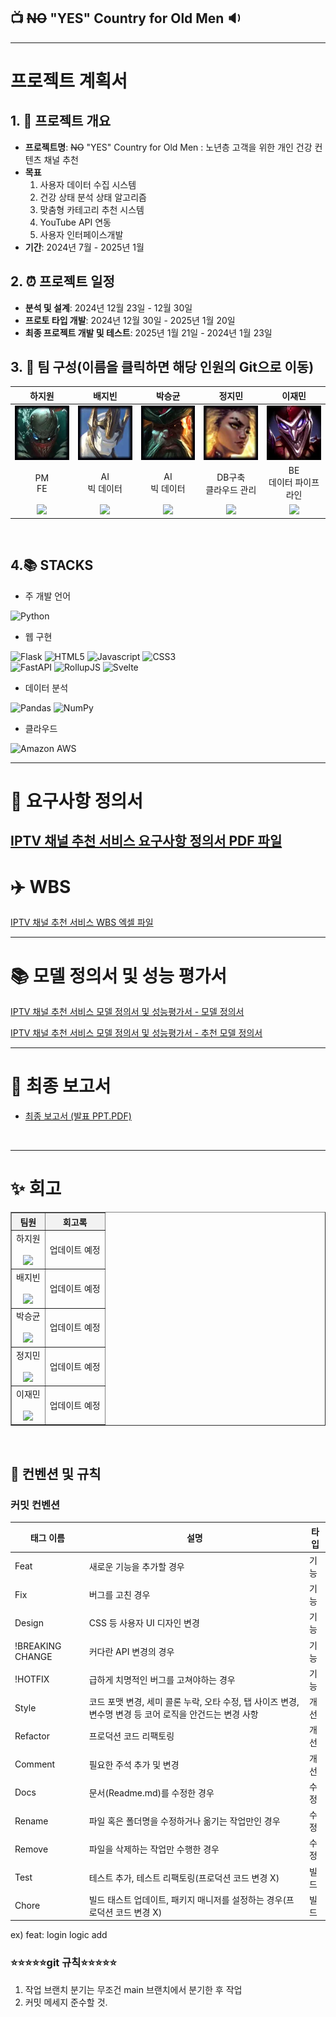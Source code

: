   ## 📺 ~~NO~~ "YES" Country for Old Men  🔉

  ---------------------------------------

  # 프로젝트 계획서

  ## 1. 🎂 프로젝트 개요
  - **프로젝트명**: ~~NO~~ "YES" Country for Old Men : 노년층 고객을 위한 개인 건강 컨텐츠 채널 추천
  - **목표** 
    1. 사용자 데이터 수집 시스템
    2. 건강 상태 분석 상태 알고리즘
    3. 맞춤형 카테고리 추천 시스템
    4. YouTube API 연동
    5. 사용자 인터페이스개발
  - **기간**: 2024년 7월 - 2025년 1월 

  ## 2. ⏰ 프로젝트 일정
  - **분석 및 설계**: 2024년 12월 23일 - 12월 30일
  - **프로토 타입 개발**: 2024년 12월 30일 - 2025년 1월 20일
  - **최종 프로젝트 개발 및 테스트**: 2025년 1월 21일 - 2024년 1월 23일

  ## 3. 💪 팀 구성(이름을 클릭하면 해당 인원의 Git으로 이동)
  <table style="width:100%; text-align:center; table-layout:fixed; border-collapse:collapse;">
    <colgroup>
      <!-- 전체 5열이므로 20%씩 -->
      <col style="width:20%;">
      <col style="width:20%;">
      <col style="width:20%;">
      <col style="width:20%;">
      <col style="width:20%;">
    </colgroup>
    <thead>
      <tr>
        <th>하지원</th>
        <th>배지빈</th>
        <th>박승균</th>
        <th>정지민</th>
        <th>이재민</th>
      </tr>
    </thead>
    <tbody>
      <tr>
        <td><img src="./Images/Pyke.png" style="width:150px; height:auto;" alt="지원"></td>
        <td><img src="./Images/Galio.png" style="width:150px; height:auto;" alt="지빈"></td>
        <td><img src="./Images/Gangplank.png" style="width:150px; height:auto;" alt="승균"></td>
        <td><img src="./Images/Rell.png" style="width:150px; height:auto;" alt="지민"></td>
        <td><img src="./Images/Shaco.png" style="width:150px; height:auto;" alt="재민"></td>
      </tr>
      <tr>
        <td>PM<br>FE</td>
        <td>AI<br>빅 데이터</td>
        <td>AI<br>빅 데이터</td>
        <td>DB구축<br>클라우드 관리</td>
        <td>BE<br>데이터 파이프라인</td>
      </tr>
      <tr>
        <td><a href="https://github.com/imnothotzzi" target="_blank">
            <img src="https://img.shields.io/badge/GitHub-Link-black?style=flat&logo=github&logoColor=white" />
          </a>
  </td>
        <td><a href="https://github.com/jb0617" target="_blank">
            <img src="https://img.shields.io/badge/GitHub-Link-black?style=flat&logo=github&logoColor=white" />
          </a></td>
        <td><a href="https://github.com/kyun8996" target="_blank">
            <img src="https://img.shields.io/badge/GitHub-Link-black?style=flat&logo=github&logoColor=white" />
          </a></td>
        <td><a href="https://github.com/triaria159" target="_blank">
            <img src="https://img.shields.io/badge/GitHub-Link-black?style=flat&logo=github&logoColor=white" />
          </a></td>
        <td><a href="https://github.com/jaemin-lee00" target="_blank">
            <img src="https://img.shields.io/badge/GitHub-Link-black?style=flat&logo=github&logoColor=white" />
          </a></td>
      </tr>
    </tbody>
  </table>
  <br>

  ## 4.📚 STACKS
  * 주 개발 언어

  ![Python](https://img.shields.io/badge/Python-3776AB?style=for-the-badge&logo=Python&logoColor=white)

  * 웹 구현

  ![Flask](https://img.shields.io/badge/Flask-000000?style=for-the-badge&logo=Flask&logoColor=white) ![HTML5](https://img.shields.io/badge/HTML5-E34F26?style=for-the-badge&logo=HTML5&logoColor=white) ![Javascript](https://img.shields.io/badge/Javascript-F7DF1E?style=for-the-badge&logo=Javascript&logoColor=white) ![CSS3](https://img.shields.io/badge/CSS3-1572B6?style=for-the-badge&logo=CSS3&logoColor=white) <br>
  ![FastAPI](https://img.shields.io/badge/FastAPI-005571?style=for-the-badge&logo=fastapi) ![RollupJS](https://img.shields.io/badge/RollupJS-ef3335?style=for-the-badge&logo=rollup.js&logoColor=white) ![Svelte](https://img.shields.io/badge/svelte-%23f1413d.svg?style=for-the-badge&logo=svelte&logoColor=white)

  * 데이터 분석

  ![Pandas](https://img.shields.io/badge/Pandas-150458?style=for-the-badge&logo=Pandas&logoColor=white) ![NumPy](https://img.shields.io/badge/NumPy-013243?style=for-the-badge&logo=NumPy&logoColor=white)

  * 클라우드

  ![Amazon AWS](https://img.shields.io/badge/Amazon%20AWS-232F3E?style=for-the-badge&logo=Amazon%20AWS&logoColor=white)

  ---------------------------------------

  # 📕 요구사항 정의서
  [IPTV 채널 추천 서비스 요구사항 정의서 PDF 파일](https://github.com/whynotsw-camp/wh02-2rd-4team-YCJ/blob/main/Docs/%EC%9A%94%EA%B5%AC%EC%82%AC%ED%95%AD_%EC%A0%95%EC%9D%98%EC%84%9C.pdf)
  ----------------------------------------

  # ✈️ WBS
  [IPTV 채널 추천 서비스 WBS 엑셀 파일](https://github.com/whynotsw-camp/wh02-2rd-4team-YCJ/blob/main/Docs/WBS_01.xlsx)


  -----------------------------------------

  # 📚 모델 정의서 및 성능 평가서
  [IPTV 채널 추천 서비스 모델 정의서 및 성능평가서 - 모델 정의서](https://github.com/whynotsw-camp/wh02-2rd-4team-YCJ/blob/main/Docs/%EB%AA%A8%EB%8D%B8%EC%A0%95%EC%9D%98%EC%84%9C_Final.pdf)

  [IPTV 채널 추천 서비스 모델 정의서 및 성능평가서 - 추천 모델 정의서](https://github.com/whynotsw-camp/wh02-2rd-4team-YCJ/blob/main/Docs/%EC%B6%94%EC%B2%9C%EB%AA%A8%EB%8D%B8%EC%A0%95%EC%9D%98%EC%84%9C_Final.pdf)

  -----------------------------------------

  # 📑 최종 보고서
  - [최종 보고서 (발표 PPT.PDF)](./Docs/group4_ppt_final_02.pdf)
  <br>

  -----------------------------------------

  # ✨ 회고

  <table border="1" style="border-collapse:collapse; width:100%; text-align:center;">
    <thead>
      <tr>
        <th style="background-color:#f2f2f2;">팀원</th>
        <th style="background-color:#f2f2f2;">회고록</th>
      </tr>
    </thead>
    <tbody>
      <tr>
        <td>하지원<br><br><a href="https://github.com/imnothotzzi" target="_blank">
            <img src="https://img.shields.io/badge/GitHub-Link-black?style=flat&logo=github&logoColor=white" />
          </a></td>
        <td>업데이트 예정</td>
      </tr>
      <tr>
        <td>배지빈<br><br><a href="https://github.com/jb0617" target="_blank">
            <img src="https://img.shields.io/badge/GitHub-Link-black?style=flat&logo=github&logoColor=white" />
          </a></td>
        <td>업데이트 예정</td>
      </tr>
      <tr>
        <td>박승균<br><br><a href="https://github.com/kyun8996" target="_blank">
            <img src="https://img.shields.io/badge/GitHub-Link-black?style=flat&logo=github&logoColor=white" />
          </a></td>
        <td>업데이트 예정</td>
      </tr>
      <tr>
        <td>정지민<br><br><a href="https://github.com/triaria159" target="_blank">
            <img src="https://img.shields.io/badge/GitHub-Link-black?style=flat&logo=github&logoColor=white" />
          </a></td>
        <td>업데이트 예정</td>
      </tr>
      <tr>
        <td>이재민<br><br><a href="https://github.com/jaemin-lee00" target="_blank">
            <img src="https://img.shields.io/badge/GitHub-Link-black?style=flat&logo=github&logoColor=white" />
          </a></td>
        <td>업데이트 예정</td>
      </tr>
    </tbody>
  </table>
  <br>

  ## 📌 컨벤션 및 규칙

  ### 커밋 컨벤션

  | 태그 이름        | 설명                                                                                                     | 타입 |
  | ---------------- | -------------------------------------------------------------------------------------------------------- | ---- |
  | Feat             | 새로운 기능을 추가할 경우                                                                                | 기능 |
  | Fix              | 버그를 고친 경우                                                                                         | 기능 |
  | Design           | CSS 등 사용자 UI 디자인 변경                                                                             | 기능 |
  | !BREAKING CHANGE | 커다란 API 변경의 경우                                                                                   | 기능 |
  | !HOTFIX          | 급하게 치명적인 버그를 고쳐야하는 경우                                                                   | 기능 |
  | Style            | 코드 포맷 변경, 세미 콜론 누락, 오타 수정, 탭 사이즈 변경, 변수명 변경 등 코어 로직을 안건드는 변경 사항 | 개선 |
  | Refactor         | 프로덕션 코드 리팩토링                                                                                   | 개선 |
  | Comment          | 필요한 주석 추가 및 변경                                                                                 | 개선 |
  | Docs             | 문서(Readme.md)를 수정한 경우                                                                            | 수정 |
  | Rename           | 파일 혹은 폴더명을 수정하거나 옮기는 작업만인 경우                                                       | 수정 |
  | Remove           | 파일을 삭제하는 작업만 수행한 경우                                                                       | 수정 |
  | Test             | 테스트 추가, 테스트 리팩토링(프로덕션 코드 변경 X)                                                       | 빌드 |
  | Chore            | 빌드 태스트 업데이트, 패키지 매니저를 설정하는 경우(프로덕션 코드 변경 X)                                | 빌드 |

  ex) feat: login logic add

  ### ⭐️⭐️⭐️⭐️⭐️git 규칙⭐️⭐️⭐️⭐️⭐️

  1. 작업 브랜치 분기는 무조건 main 브랜치에서 분기한 후 작업
  2. 커밋 메세지 준수할 것.
